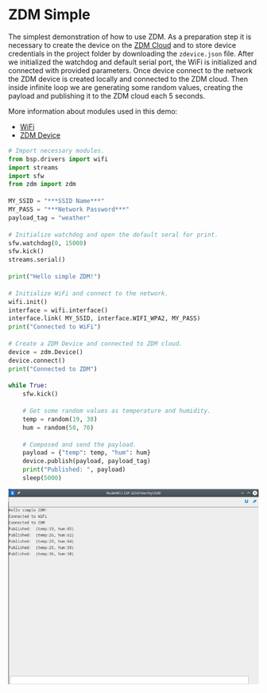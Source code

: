 # ZDM Simple

The simplest demonstration of how to use ZDM. As a preparation step it is necessary to create the device on the [ZDM Cloud](https://zdm.zerynth.com) and to store device credentials in the project folder by downloading the `zdevice.json` file. After we initialized the watchdog and default serial port, the WiFi is initialized and connected with provided parameters. Once device connect to the network the ZDM device is created locally and connected to the ZDM cloud. Then inside infinite loop we are generating some random values, creating the payload and publishing it to the ZDM cloud each 5 seconds.

More information about modules used in this demo:

- [WiFi](/latest/reference/core/stdlib/docs/wireless_wifi/)
- [ZDM Device](/latest/reference/libs/zerynth/zdm/docs/zdm/#the-device-class)

```py
# Import necessary modules.
from bsp.drivers import wifi
import streams
import sfw
from zdm import zdm

MY_SSID = "***SSID Name***"
MY_PASS = "***Network Password***"
payload_tag = "weather"

# Initialize watchdog and open the default seral for print.
sfw.watchdog(0, 15000)
sfw.kick()
streams.serial()

print("Hello simple ZDM!")

# Initialize WiFi and connect to the network.
wifi.init()
interface = wifi.interface()
interface.link( MY_SSID, interface.WIFI_WPA2, MY_PASS)
print("Connected to WiFi")

# Create a ZDM Device and connected to ZDM cloud.
device = zdm.Device()
device.connect()
print("Connected to ZDM")

while True:
    sfw.kick()

    # Get some random values as temperature and humidity.
    temp = random(19, 38)
    hum = random(50, 70)

    # Composed and send the payload.
    payload = {"temp": temp, "hum": hum}
    device.publish(payload, payload_tag)
    print("Published: ", payload)
    sleep(5000)
```

![](img/zdm_simple_log.png)